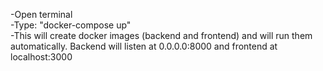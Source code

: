 -Open terminal <br />
-Type: "docker-compose up" <br />
-This will create docker images (backend and frontend) and will run them automatically. Backend will listen at 0.0.0.0:8000 and frontend at localhost:3000<br />
